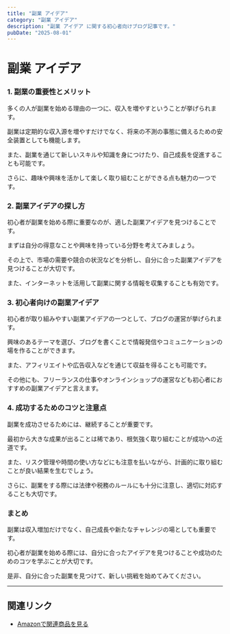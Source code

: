 ```yaml
---
title: "副業 アイデア"
category: "副業 アイデア"
description: "副業 アイデア に関する初心者向けブログ記事です。"
pubDate: "2025-08-01"
---
```


# 副業 アイデア

### 1. 副業の重要性とメリット

多くの人が副業を始める理由の一つに、収入を増やすということが挙げられます。

副業は定期的な収入源を増やすだけでなく、将来の不測の事態に備えるための安全装置としても機能します。

また、副業を通じて新しいスキルや知識を身につけたり、自己成長を促進することも可能です。

さらに、趣味や興味を活かして楽しく取り組むことができる点も魅力の一つです。



### 2. 副業アイデアの探し方

初心者が副業を始める際に重要なのが、適した副業アイデアを見つけることです。

まずは自分の得意なことや興味を持っている分野を考えてみましょう。

その上で、市場の需要や競合の状況などを分析し、自分に合った副業アイデアを見つけることが大切です。

また、インターネットを活用して副業に関する情報を収集することも有効です。



### 3. 初心者向けの副業アイデア

初心者が取り組みやすい副業アイデアの一つとして、ブログの運営が挙げられます。

興味のあるテーマを選び、ブログを書くことで情報発信やコミュニケーションの場を作ることができます。

また、アフィリエイトや広告収入などを通じて収益を得ることも可能です。

その他にも、フリーランスの仕事やオンラインショップの運営なども初心者におすすめの副業アイデアと言えます。



### 4. 成功するためのコツと注意点

副業を成功させるためには、継続することが重要です。

最初から大きな成果が出ることは稀であり、根気強く取り組むことが成功への近道です。

また、リスク管理や時間の使い方などにも注意を払いながら、計画的に取り組むことが良い結果を生むでしょう。

さらに、副業をする際には法律や税務のルールにも十分に注意し、適切に対応することも大切です。



### まとめ

副業は収入増加だけでなく、自己成長や新たなチャレンジの場としても重要です。

初心者が副業を始める際には、自分に合ったアイデアを見つけることや成功のためのコツを学ぶことが大切です。

是非、自分に合った副業を見つけて、新しい挑戦を始めてみてください。



---

## 関連リンク

- [Amazonで関連商品を見る](https://www.amazon.co.jp/s?k=%E5%89%AF%E6%A5%AD+%E3%82%A2%E3%82%A4%E3%83%87%E3%82%A2&tag=autowritehubai-22)
